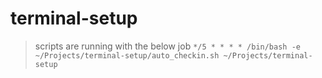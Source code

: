 # terminal-setup

> scripts are running with the below job
  ```*/5 * * * * /bin/bash -e ~/Projects/terminal-setup/auto_checkin.sh ~/Projects/terminal-setup ```  
